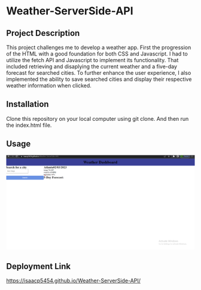 # Weather-ServerSide-API
## Project Description
This project challenges me to develop a weather app. First the progression of the HTML with a good foundation for both CSS and Javascript. I had to utilize the fetch API and Javascript to implement its functionality. That included retrieving and disaplying the current weather and a five-day forecast for searched cities. To further enhance the user experience, I also implemented the ability to save searched cities and display their respective weather information when clicked. 

## Installation

Clone this repository on your local computer using git clone. And then run the index.html file.

## Usage 
![Weather-ServerSide-API](/weather.png)

## Deployment Link
https://isaacp5454.github.io/Weather-ServerSide-API/
